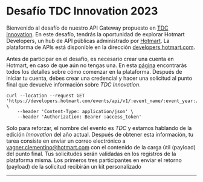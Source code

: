 # Desafío TDC Innovation 2023

Bienvenido al desafío de nuestro API Gateway propuesto en [TDC
Innovation](https://thedevconf.com/tdc/2023/innovation/). En este desafío,
tendrás la oportunidad de explorar Hotmart Developers, un hub de API públicas
administrado por [Hotmart](https://hotmart.com). La plataforma de APIs está
disponible en la dirección
[developers.hotmart.com](https://developers.hotmart.com).

Antes de participar en el desafío, es necesario crear una cuenta en Hotmart, en
caso de que aún no tengas una. En esta
[página](https://developers.hotmart.com/docs/pt-BR/start/about/) encontrarás
todos los detalles sobre cómo comenzar en la plataforma. Después de iniciar tu
cuenta, debes crear una credencial y hacer una solicitud al punto final que
devuelve información sobre _TDC Innovation_.

```
curl --location --request GET 'https://developers.hotmart.com/events/api/v1/:event_name/:event_year:/:event_edition' \
	--header 'Content-Type: application/json' \
	--header 'Authorization: Bearer :access_token'
```

Solo para reforzar, el nombre del evento es _TDC_ y estamos hablando de la
edición _Innovation_ del año actual. Después de obtener esta información, tu
tarea consiste en enviar un correo electrónico a
[vagner.clementino@hotmart.com](mailto:vagner.clementino@hotmart.com) con el
contenido de la carga útil (payload) del punto final. Tus solicitudes serán
validadas en los registros de la plataforma misma. Los primeros tres
participantes en enviar el retorno (payload) de la solicitud recibirán un kit
personalizado

---


